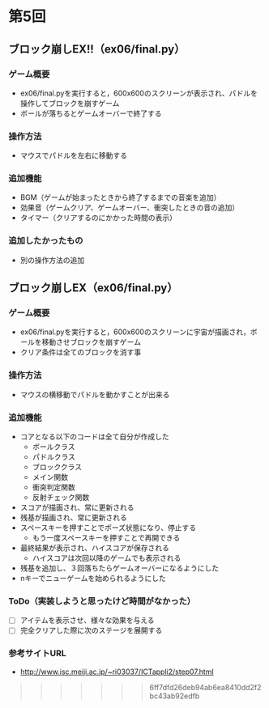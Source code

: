 # 第5回
## ブロック崩しEX!!（ex06/final.py）
### ゲーム概要
- ex06/final.pyを実行すると，600x600のスクリーンが表示され、パドルを操作してブロックを崩すゲーム
- ボールが落ちるとゲームオーバーで終了する
### 操作方法
- マウスでパドルを左右に移動する
### 追加機能
- BGM（ゲームが始まったときから終了するまでの音楽を追加）
- 効果音（ゲームクリア、ゲームオーバー、衝突したときの音の追加）
- タイマー（クリアするのにかかった時間の表示）
### 追加したかったもの
- 別の操作方法の追加
## ブロック崩しEX（ex06/final.py）
### ゲーム概要
- ex06/final.pyを実行すると，600x600のスクリーンに宇宙が描画され，ボールを移動させブロックを崩すゲーム
- クリア条件は全てのブロックを消す事
### 操作方法
- マウスの横移動でパドルを動かすことが出来る
### 追加機能
- コアとなる以下のコードは全て自分が作成した
    - ボールクラス
    - パドルクラス
    - ブロッククラス
    - メイン関数
    - 衝突判定関数
    - 反射チェック関数
- スコアが描画され、常に更新される
- 残基が描画され、常に更新される
- スペースキーを押すことでポーズ状態になり、停止する
    - もう一度スペースキーを押すことで再開できる
- 最終結果が表示され、ハイスコアが保存される
    - ハイスコアは次回以降のゲームでも表示される
- 残基を追加し、３回落ちたらゲームオーバーになるようにした
- nキーでニューゲームを始められるようにした
### ToDo（実装しようと思ったけど時間がなかった）
- [ ] アイテムを表示させ、様々な効果を与える
- [ ] 完全クリアした際に次のステージを展開する
### 参考サイトURL
- http://www.isc.meiji.ac.jp/~ri03037/ICTappli2/step07.html
>>>>>>> 6ff7dfd26deb94ab6ea8410dd2f2bc43ab92edfb
